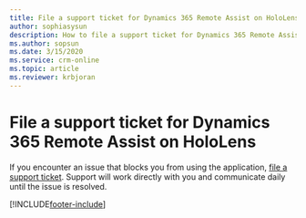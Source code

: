 ```yaml
---
title: File a support ticket for Dynamics 365 Remote Assist on HoloLens
author: sophiasysun
description: How to file a support ticket for Dynamics 365 Remote Assist on HoloLens
ms.author: sopsun
ms.date: 3/15/2020
ms.service: crm-online
ms.topic: article
ms.reviewer: krbjoran
---
```


# File a support ticket for Dynamics 365 Remote Assist on HoloLens

If you encounter an issue that blocks you from using the application, [file a support ticket]( https://support.microsoft.com/hololens). Support will work directly with you and communicate daily until the issue is resolved.  


[!INCLUDE[footer-include](../includes/footer-banner.md)]